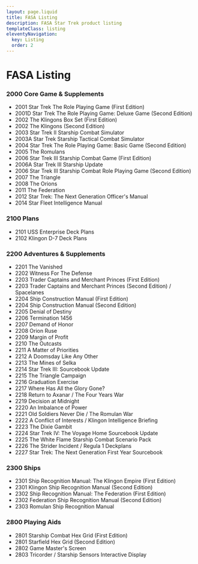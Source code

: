 ```yaml
---
layout: page.liquid
title: FASA Listing
description: FASA Star Trek product listing
templateClass: listing
eleventyNavigation:
  key: Listing
  order: 2
---
```


# FASA Listing

### 2000 Core Game & Supplements

- 2001 Star Trek The Role Playing Game (First Edition)
- 2001D Star Trek The Role Playing Game: Deluxe Game (Second Edition)
- 2002 The Klingons Box Set (First Edition)
- 2002 The Klingons (Second Edition)
- 2003 Star Trek II Starship Combat Simulator
- 2003A Star Trek Starship Tactical Combat Simulator
- 2004 Star Trek The Role Playing Game: Basic Game (Second Edition)
- 2005 The Romulans
- 2006 Star Trek III Starship Combat Game (First Edition)
- 2006A Star Trek III Starship Update
- 2006 Star Trek III Starship Combat Role Playing Game (Second Edition)
- 2007 The Triangle
- 2008 The Orions
- 2011 The Federation
- 2012 Star Trek: The Next Generation Officer's Manual
- 2014 Star Fleet Intelligence Manual

### 2100 Plans

- 2101 USS Enterprise Deck Plans
- 2102 Klingon D-7 Deck Plans

### 2200 Adventures & Supplements

- 2201 The Vanished
- 2202 Witness For The Defense
- 2203 Trader Captains and Merchant Princes (First Edition)
- 2203 Trader Captains and Merchant Princes (Second Edition) / Spacelanes
- 2204 Ship Construction Manual (First Edition)
- 2204 Ship Construction Manual (Second Edition)
- 2205 Denial of Destiny
- 2206 Termination 1456
- 2207 Demand of Honor
- 2208 Orion Ruse
- 2209 Margin of Profit
- 2210 The Outcasts
- 2211 A Matter of Priorities
- 2212 A Doomsday Like Any Other
- 2213 The Mines of Selka
- 2214 Star Trek III: Sourcebook Update
- 2215 The Triangle Campaign 
- 2216 Graduation Exercise
- 2217 Where Has All the Glory Gone?
- 2218 Return to Axanar / The Four Years War
- 2219 Decision at Midnight
- 2220 An Imbalance of Power
- 2221 Old Soldiers Never Die / The Romulan War
- 2222 A Conflict of Interests / Klingon Intelligence Briefing
- 2223 The Dixie Gambit
- 2224 Star Trek IV: The Voyage Home Sourcebook Update
- 2225 The White Flame Starship Combat Scenario Pack
- 2226 The Strider Incident / Regula 1 Deckplans
- 2227 Star Trek: The Next Generation First Year Sourcebook

### 2300 Ships

- 2301 Ship Recognition Manual: The Klingon Empire (First Edition)
- 2301 Klingon Ship Recognition Manual (Second Edition)
- 2302 Ship Recognition Manual: The Federation (First Edition)
- 2302 Federation Ship Recognition Manual (Second Edition)
- 2303 Romulan Ship Recognition Manual

### 2800 Playing Aids

- 2801 Starship Combat Hex Grid (First Edition)
- 2801 Starfield Hex Grid (Second Edition)
- 2802 Game Master's Screen
- 2803 Tricorder / Starship Sensors Interactive Display
 
 